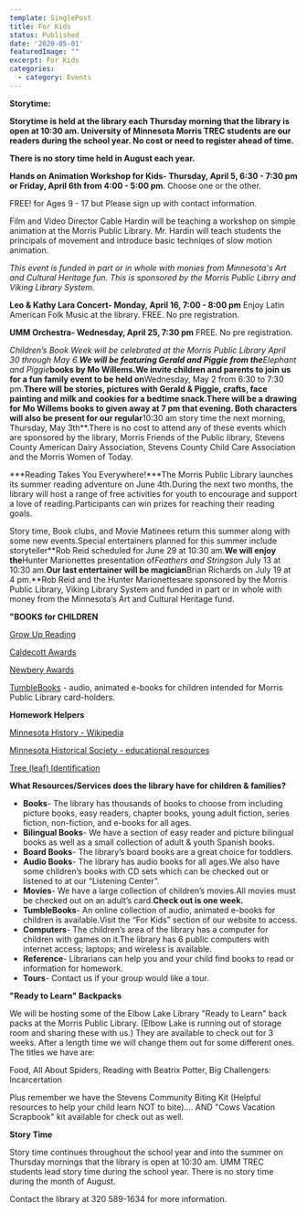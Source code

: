 ```yaml
---
template: SinglePost
title: For Kids
status: Published
date: '2020-05-01'
featuredImage: ""
excerpt: For Kids
categories:
  - category: Events
---
```

<!--StartFragment-->

**Storytime:**

**Storytime is held at the library each Thursday morning that the library is open at 10:30 am. University of Minnesota Morris TREC students are our readers during the school year. No cost or need to register ahead of time.**

**There is no story time held in August each year.**



**Hands on Animation Workshop for Kids- Thursday, April 5, 6:30 - 7:30 pm or Friday, April 6th from 4:00 - 5:00 pm**. Choose one or the other.

FREE! for Ages 9 - 17 but Please sign up with contact information.

Film and Video Director Cable Hardin will be teaching a workshop on simple animation at the Morris Public Library. Mr. Hardin will teach students the principals of movement and introduce basic techniqes of slow motion animation.

*This event is funded in part or in whole with monies from Minnesota's Art and Cultural Heritage fun. This is sponsored by the Morris Public Librry and Viking Library System.*



**Leo & Kathy Lara Concert- Monday, April 16, 7:00 - 8:00 pm** Enjoy Latin American Folk Music at the library. FREE. No pre registration.



**UMM Orchestra- Wednesday, April 25, 7:30 pm** FREE. No pre registration.



**Children’s Book Week will be celebrated at the Morris Public Library April 30 through May 6.**We will be featuring Gerald and Piggie from the***Elephant and Piggie***books by Mo Willems.We invite children and parents to join us for a fun family event to be held on**Wednesday, May 2 from 6:30 to 7:30 pm.**There will be stories, pictures with Gerald & Piggie, crafts, face painting and milk and cookies for a bedtime snack.There will be a drawing for Mo Willems books to given away at 7 pm that evening. Both characters will also be present for our regular**10:30 am story time the next morning, Thursday, May 3th**.There is no cost to attend any of these events which are sponsored by the library, Morris Friends of the Public library, Stevens County American Dairy Association, Stevens County Child Care Association and the Morris Women of Today.



***Reading Takes You Everywhere!***The Morris Public Library launches its summer reading adventure on June 4th.During the next two months, the library will host a range of free activities for youth to encourage and support a love of reading.Participants can win prizes for reaching their reading goals.

Story time, Book clubs, and Movie Matinees return this summer along with some new events.Special entertainers planned for this summer include storyteller**Rob Reid scheduled for June 29 at 10:30 am.**We will enjoy the**Hunter Marionettes presentation of*Feathers and Strings*on July 13 at 10:30 am.**Our last entertainer will be magician**Brian Richards on July 19 at 4 pm.**Rob Reid and the Hunter Marionettesare sponsored by the Morris Public Library, Viking Library System and funded in part or in whole with money from the Minnesota’s Art and Cultural Heritage fund.



**"BOOKS for CHILDREN**

[Grow Up Reading](http://www.growupreading.org/)

[Caldecott Awards](http://www.ala.org/ala/mgrps/divs/alsc/awardsgrants/bookmedia/caldecottmedal/caldecottwinners/caldecottmedal.cfm)

[Newbery Awards](http://www.ala.org/ala/mgrps/divs/alsc/awardsgrants/bookmedia/newberymedal/newberyhonors/newberymedal.cfm)

[TumbleBooks](http://www.tumblebooklibrary.com/autologin.aspx?userid=VIJJYsde4qZSBWT6%2bgObhA%3d%3d "TumbleBooks") - audio, animated e-books for children intended for Morris Public Library card-holders.

**Homework Helpers**

[Minnesota History - Wikipedia](http://en.wikipedia.org/wiki/History_of_Minnesota)

[Minnesota Historical Society - educational resources](http://www.mnhs.org/school/)

[Tree (leaf) Identification](http://www.dnr.state.mn.us/forestry/education/treeforallseasons/nativetrees.html "Tree Leaf Identification")







**What Resources/Services does the library have for children & families?**

* **Books**- The library has thousands of books to choose from including picture books, easy readers, chapter books, young adult fiction, series fiction, non-fiction, and e-books for all ages.
* **Bilingual Books**- We have a section of easy reader and picture bilingual books as well as a small collection of adult & youth Spanish books.
* **Board Books**- The library’s board books are a great choice for toddlers.
* **Audio Books**- The library has audio books for all ages.We also have some children’s books with CD sets which can be checked out or listened to at our “Listening Center”.
* **Movies**- We have a large collection of children’s movies.All movies must be checked out on an adult’s card.**Check out is one week.**
* **TumbleBooks**- An online collection of audio, animated e-books for children is available.Visit the “For Kids” section of our website to access.
* **Computers**- The children’s area of the library has a computer for children with games on it.The library has 6 public computers with internet access; laptops; and wireless is available.
* **Reference**- Librarians can help you and your child find books to read or information for homework.
* **Tours**- Contact us if your group would like a tour.

**"Ready to Learn" Backpacks**

We will be hosting some of the Elbow Lake Library "Ready to Learn" back packs at the Morris Public Library. (Elbow Lake is running out of storage room and sharing these with us.) They are available to check out for 3 weeks. After a length time we will change them out for some different ones. The titles we have are:

Food, All About Spiders, Reading with Beatrix Potter, Big Challengers: Incarcertation

Plus remember we have the Stevens Community Biting Kit (Helpful resources to help your child learn NOT to bite).... AND "Cows Vacation Scrapbook" kit available for check out as well.

**Story Time**

Story time continues throughout the school year and into the summer on Thursday mornings that the library is open at 10:30 am. UMM TREC students lead story time during the school year. There is no story time during the month of August.

Contact the library at 320 589-1634 for more information.

<!--EndFragment-->